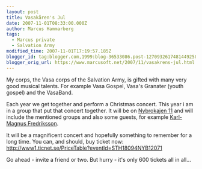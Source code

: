```yaml
---
layout: post
title: Vasakåren's Jul
date: 2007-11-01T08:33:00.000Z
author: Marcus Hammarberg
tags:
  - Marcus private
  - Salvation Army
modified_time: 2007-11-01T17:19:57.185Z
blogger_id: tag:blogger.com,1999:blog-36533086.post-1270932617481449258
blogger_orig_url: https://www.marcusoft.net/2007/11/vasakrens-jul.html
---
```


My corps, the Vasa corps of the Salvation Army, is gifted with many very good musical talents. For example Vasa Gospel, Vasa's Granater (youth gospel) and the VasaBand.

Each year we get together and perform a Christmas concert. This year i am in a group that put that concert together. It will be on [Nybrokajen 11](http://www.nybrokajen11.rikskonserter.se/) and will include the mentioned groups and also some guests, for example [Karl-Magnus Fredriksson](http://www.musiken.nu/).

It will be a magnificent concert and hopefully something to remember for a long time. You can, and should, buy ticket now: <http://www1.ticnet.se/PriceTable?eventId=STH18094NYB12071>

Go ahead - invite a friend or two. But hurry - it's only 600 tickets all in all...
